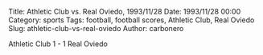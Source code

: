 Title: Athletic Club vs. Real Oviedo, 1993/11/28
Date: 1993/11/28 00:00
Category: sports
Tags: football, football scores, Athletic Club, Real Oviedo
Slug: athletic-club-vs-real-oviedo
Author: carbonero


Athletic Club 1 - 1 Real Oviedo
